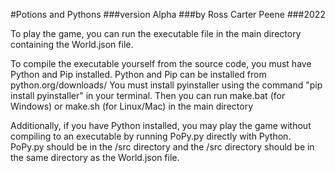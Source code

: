 #Potions and Pythons
###version Alpha
###by Ross Carter Peene
###2022

To play the game, you can run the executable file in the main directory containing the World.json file.

To compile the executable yourself from the source code, you must have Python and Pip installed.
Python and Pip can be installed from python.org/downloads/
You must install pyinstaller using the command "pip install pyinstaller" in your terminal.
Then you can run make.bat (for Windows) or make.sh (for Linux/Mac) in the main directory

Additionally, if you have Python installed, you may play the game without compiling to an executable by running PoPy.py directly with Python.
PoPy.py should be in the /src directory and the /src directory should be in the same directory as the World.json file.

